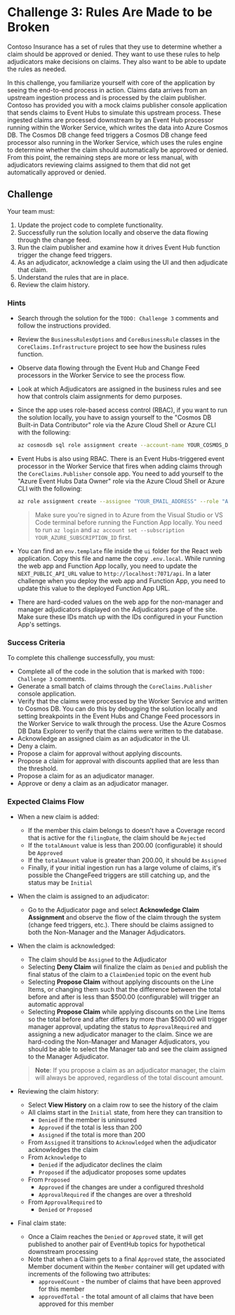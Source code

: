 # Challenge 3: Rules Are Made to be Broken

Contoso Insurance has a set of rules that they use to determine whether a claim should be approved or denied. They want to use these rules to help adjudicators make decisions on claims. They also want to be able to update the rules as needed.

In this challenge, you familiarize yourself with core of the application by seeing the end-to-end process in action. Claims data arrives from an upstream ingestion process and is processed by the claim publisher. Contoso has provided you with a mock claims publisher console application that sends claims to Event Hubs to simulate this upstream process. These ingested claims are processed downstream by an Event Hub processor running within the Worker Service, which writes the data into Azure Cosmos DB. The Cosmos DB change feed triggers a Cosmos DB change feed processor also running in the Worker Service, which uses the rules engine to determine whether the claim should automatically be approved or denied. From this point, the remaining steps are more or less manual, with adjudicators reviewing claims assigned to them that did not get automatically approved or denied.

## Challenge

Your team must:

1. Update the project code to complete functionality.
2. Successfully run the solution locally and observe the data flowing through the change feed.
3. Run the claim publisher and examine how it drives Event Hub function trigger the change feed triggers.
4. As an adjudicator, acknowledge a claim using the UI and then adjudicate that claim.
5. Understand the rules that are in place.
6. Review the claim history.

### Hints

- Search through the solution for the `TODO: Challenge 3` comments and follow the instructions provided.
- Review the `BusinessRulesOptions` and `CoreBusinessRule` classes in the `CoreClaims.Infrastructure` project to see how the business rules function.
- Observe data flowing through the Event Hub and Change Feed processors in the Worker Service to see the process flow.
- Look at which Adjudicators are assigned in the business rules and see how that controls claim assignments for demo purposes.
- Since the app uses role-based access control (RBAC), if you want to run the solution locally, you have to assign yourself to the "Cosmos DB Built-in Data Contributor" role via the Azure Cloud Shell or Azure CLI with the following:

    ```bash
    az cosmosdb sql role assignment create --account-name YOUR_COSMOS_DB_ACCOUNT_NAME --resource-group YOUR_RESOURCE_GROUP_NAME --scope "/" --principal-id YOUR_AZURE_AD_PRINCIPAL_ID --role-definition-id 00000000-0000-0000-0000-000000000002
    ```

- Event Hubs is also using RBAC. There is an Event Hubs-triggered event processor in the Worker Service that fires when adding claims through the `CoreClaims.Publisher` console app. You need to add yourself to the "Azure Event Hubs Data Owner" role via the Azure Cloud Shell or Azure CLI with the following:

    ```bash
    az role assignment create --assignee "YOUR_EMAIL_ADDRESS" --role "Azure Event Hubs Data Owner" --scope "/subscriptions/YOUR_AZURE_SUBSCRIPTION_ID/resourceGroups/YOUR_RESOURCE_GROUP_NAME/providers/Microsoft.EventHub/namespaces/YOUR_EVENT_HUBS_NAMESPACE"
    ```

    > Make sure you're signed in to Azure from the Visual Studio or VS Code terminal before running the Function App locally. You need to run `az login` and `az account set --subscription YOUR_AZURE_SUBSCRIPTION_ID` first.

- You can find an `env.template` file inside the `ui` folder for the React web application. Copy this file and name the copy `.env.local`. While running the web app and Function App locally, you need to update the `NEXT_PUBLIC_API_URL` value to `http://localhost:7071/api`. In a later challenge when you deploy the web app and Function App, you need to update this value to the deployed Function App URL.
- There are hard-coded values on the web app for the non-manager and manager adjudicators displayed on the Adjudicators page of the site. Make sure these IDs match up with the IDs configured in your Function App's settings.

### Success Criteria

To complete this challenge successfully, you must:

- Complete all of the code in the solution that is marked with `TODO: Challenge 3` comments.
- Generate a small batch of claims through the `CoreClaims.Publisher` console application.
- Verify that the claims were processed by the Worker Service and written to Cosmos DB. You can do this by debugging the solution locally and setting breakpoints in the Event Hubs and Change Feed processors in the Worker Service to walk through the process. Use the Azure Cosmos DB Data Explorer to verify that the claims were written to the database.
- Acknowledge an assigned claim as an adjudicator in the UI.
- Deny a claim.
- Propose a claim for approval without applying discounts.
- Propose a claim for approval with discounts applied that are less than the threshold.
- Propose a claim for as an adjudicator manager.
- Approve or deny a claim as an adjudicator manager.

### Expected Claims Flow

- When a new claim is added:
  - If the member this claim belongs to doesn't have a Coverage record that is active for the `filingDate`, the claim should be `Rejected`
  - If the `totalAmount` value is less than 200.00 (configurable) it should be `Approved`
  - If the `totalAmount` value is greater than 200.00, it should be `Assigned`
  - Finally, if your initial ingestion run has a large volume of claims, it's possible the ChangeFeed triggers are still catching up, and the status may be `Initial`
- When the claim is assigned to an adjudicator:
  - Go to the Adjudicator page and select **Acknowledge Claim Assignment** and observe the flow of the claim through the system (change feed triggers, etc.). There should be claims assigned to both the Non-Manager and the Manager Adjudicators.
- When the claim is acknowledged:
  - The claim should be `Assigned` to the Adjudicator
  - Selecting **Deny Claim** will finalize the claim as `Denied` and publish the final status of the claim to a `ClaimDenied` topic on the event hub
  - Selecting **Propose Claim** without applying discounts on the Line Items, or changing them such that the difference between the total before and after is less than $500.00 (configurable) will trigger an automatic approval
  - Selecting **Propose Claim** while applying discounts on the Line Items so the total before and after differs by more than $500.00 will trigger manager approval, updating the status to `ApprovalRequired` and assigning a new adjudicator manager to the claim. Since we are hard-coding the Non-Manager and Manager Adjudicators, you should be able to select the Manager tab and see the claim assigned to the Manager Adjudicator.

  > **Note**: If you propose a claim as an adjudicator manager, the claim will always be approved, regardless of the total discount amount.

- Reviewing the claim history:
  - Select **View History** on a claim row to see the history of the claim
  - All claims start in the `Initial` state, from here they can transition to
    - `Denied` if the member is uninsured
    - `Approved` if the total is less than 200
    - `Assigned` if the total is more than 200
  - From `Assigned` it transitions to `Acknowledged` when the adjudicator acknowledges the claim
  - From `Acknowledge` to
    - `Denied` if the adjudicator declines the claim
    - `Proposed` if the adjudicator proposes some updates
  - From `Proposed`
    - `Approved` if the changes are under a configured threshold
    - `ApprovalRequired` if the changes are over a threshold
  - From `ApprovalRequired` to
    - `Denied` or `Proposed`
- Final claim state:
  - Once a Claim reaches the `Denied` or `Approved` state, it will get published to another pair of EventHub topics for hypothetical downstream processing
  - Note that when a Claim gets to a final `Approved` state, the associated Member document within the `Member` container will get updated with increments of the following two attributes:
    - `approvedCount` - the number of claims that have been approved for this member
    - `approvedTotal` - the total amount of all claims that have been approved for this member
